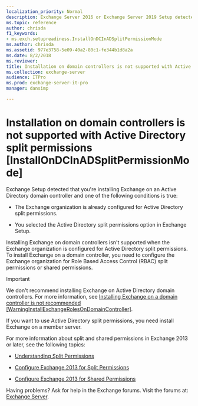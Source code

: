 ```yaml
---
localization_priority: Normal
description: Exchange Server 2016 or Exchange Server 2019 Setup detected that you're installing Exchange on a domain controller in an Active Directory split permissions organization.
ms.topic: reference
author: chrisda
f1_keywords:
- ms.exch.setupreadiness.InstallOnDCInADSplitPermissionMode
ms.author: chrisda
ms.assetid: 977e3758-5e09-40a2-80c1-fe344b1d8a2a
ms.date: 8/2/2018
ms.reviewer: 
title: Installation on domain controllers is not supported with Active Directory split permissions [InstallOnDCInADSplitPermissionMode]
ms.collection: exchange-server
audience: ITPro
ms.prod: exchange-server-it-pro
manager: dansimp

---
```


# Installation on domain controllers is not supported with Active Directory split permissions [InstallOnDCInADSplitPermissionMode]

Exchange Setup detected that you're installing Exchange on an Active Directory domain controller and one of the following conditions is true:

- The Exchange organization is already configured for Active Directory split permissions.

- You selected the Active Directory split permissions option in Exchange Setup.

Installing Exchange on domain controllers isn't supported when the Exchange organization is configured for Active Directory split permissions. To install Exchange on a domain controller, you need to configure the Exchange organization for Role Based Access Control (RBAC) split permissions or shared permissions.

> [!IMPORTANT]
> We don't recommend installing Exchange on Active Directory domain controllers. For more information, see [Installing Exchange on a domain controller is not recommended [WarningInstallExchangeRolesOnDomainController]](ms-exch-setupreadiness-warninginstallexchangerolesondomaincontroller.md).

If you want to use Active Directory split permissions, you need install Exchange on a member server.

For more information about split and shared permissions in Exchange 2013 or later, see the following topics:

- [Understanding Split Permissions](https://technet.microsoft.com/library/dd638106(v=exchg.150).aspx)

- [Configure Exchange 2013 for Split Permissions](https://technet.microsoft.com/library/dd638155(v=exchg.150).aspx)

- [Configure Exchange 2013 for Shared Permissions](https://technet.microsoft.com/library/dd638146(v=exchg.150).aspx)

Having problems? Ask for help in the Exchange forums. Visit the forums at: [Exchange Server](https://go.microsoft.com/fwlink/p/?linkId=60612).
